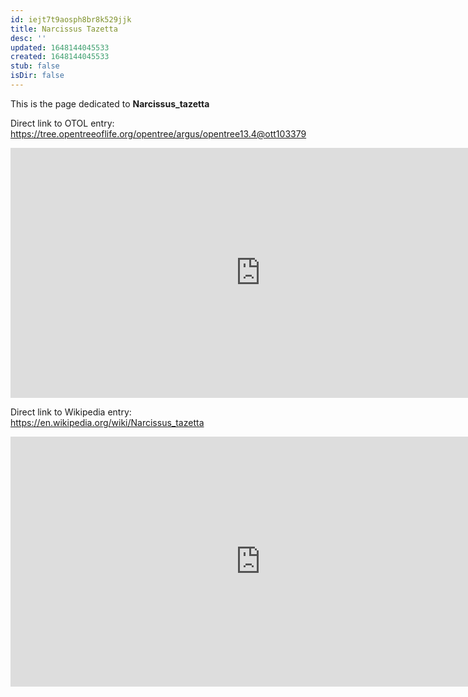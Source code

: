 ```yaml
---
id: iejt7t9aosph8br8k529jjk
title: Narcissus Tazetta
desc: ''
updated: 1648144045533
created: 1648144045533
stub: false
isDir: false
---
```

This is the page dedicated to **Narcissus_tazetta**


Direct link to OTOL entry: https://tree.opentreeoflife.org/opentree/argus/opentree13.4@ott103379



<html>
    <body>
    <iframe src="https://tree.opentreeoflife.org/opentree/argus/opentree13.4@ott103379"
    width="800" height="400" frameborder="0" allowfullscreen> </iframe>
    </body>
</html>
    


Direct link to Wikipedia entry: https://en.wikipedia.org/wiki/Narcissus_tazetta



<html>
    <body>
    <iframe src="https://en.wikipedia.org/wiki/Narcissus_tazetta"
    width="800" height="400" frameborder="0" allowfullscreen> </iframe>
    </body>
</html>
    
